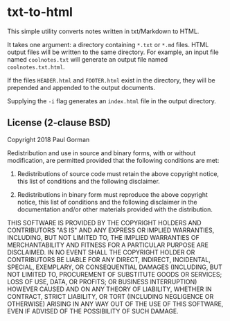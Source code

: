 txt-to-html
============================================================================

This simple utility converts notes written in txt/Markdown to HTML.

It takes one argument: a directory containing `*.txt` or `*.md` files.
HTML output files will be written to the same directory.
For example, an input file named `coolnotes.txt` will generate an output file named `coolnotes.txt.html`.

If the files `HEADER.html` and `FOOTER.html` exist in the directory, they will be prepended and appended to the output documents.

Supplying the `-i` flag generates an `index.html` file in the output directory.

License (2-clause BSD)
----------------------------------------------------------------------------

Copyright 2018 Paul Gorman

Redistribution and use in source and binary forms, with or without modification, are permitted provided that the following conditions are met:

1. Redistributions of source code must retain the above copyright notice, this list of conditions and the following disclaimer.

2. Redistributions in binary form must reproduce the above copyright notice, this list of conditions and the following disclaimer in the documentation and/or other materials provided with the distribution.

THIS SOFTWARE IS PROVIDED BY THE COPYRIGHT HOLDERS AND CONTRIBUTORS "AS IS" AND ANY EXPRESS OR IMPLIED WARRANTIES, INCLUDING, BUT NOT LIMITED TO, THE IMPLIED WARRANTIES OF MERCHANTABILITY AND FITNESS FOR A PARTICULAR PURPOSE ARE DISCLAIMED. IN NO EVENT SHALL THE COPYRIGHT HOLDER OR CONTRIBUTORS BE LIABLE FOR ANY DIRECT, INDIRECT, INCIDENTAL, SPECIAL, EXEMPLARY, OR CONSEQUENTIAL DAMAGES (INCLUDING, BUT NOT LIMITED TO, PROCUREMENT OF SUBSTITUTE GOODS OR SERVICES; LOSS OF USE, DATA, OR PROFITS; OR BUSINESS INTERRUPTION) HOWEVER CAUSED AND ON ANY THEORY OF LIABILITY, WHETHER IN CONTRACT, STRICT LIABILITY, OR TORT (INCLUDING NEGLIGENCE OR OTHERWISE) ARISING IN ANY WAY OUT OF THE USE OF THIS SOFTWARE, EVEN IF ADVISED OF THE POSSIBILITY OF SUCH DAMAGE.
